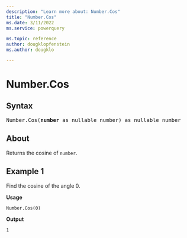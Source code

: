 ```yaml
---
description: "Learn more about: Number.Cos"
title: "Number.Cos"
ms.date: 3/11/2022
ms.service: powerquery

ms.topic: reference
author: dougklopfenstein
ms.author: dougklo

---
```

# Number.Cos

## Syntax

<pre>
Number.Cos(<b>number</b> as nullable number) as nullable number
</pre>
  
## About

Returns the cosine of `number`.

## Example 1

Find the cosine of the angle 0.

**Usage**

```powerquery-m
Number.Cos(0)
```

**Output**

`1`
